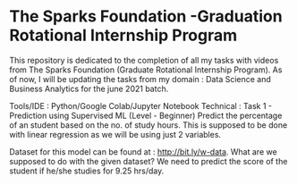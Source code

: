 # The Sparks Foundation -Graduation Rotational Internship Program
This repository is dedicated to the completion of all my tasks with videos from The Sparks Foundation (Graduate Rotational Internship Program). As of now, I will be updating the tasks from my domain : Data Science and Business Analytics for the june 2021 batch.

Tools/IDE : Python/Google Colab/Jupyter Notebook Technical : Task 1 - Prediction using Supervised ML (Level - Beginner) Predict the percentage of an student based on the no. of study hours. This is supposed to be done with linear regression as we will be using just 2 variables.

Dataset for this model can be found at : http://bit.ly/w-data. What are we supposed to do with the given dataset? We need to predict the score of the student if he/she studies for 9.25 hrs/day.
